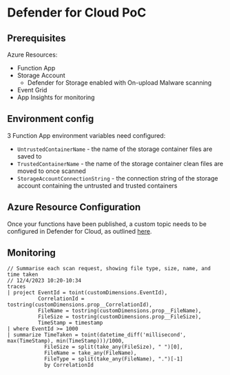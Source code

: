 # Defender for Cloud PoC

## Prerequisites

Azure Resources:
- Function App
- Storage Account
    - Defender for Storage enabled with On-upload Malware scanning 
- Event Grid
- App Insights for monitoring

## Environment config

3 Function App environment variables need configured:
- `UntrustedContainerName` - the name of the storage container files are saved to
- `TrustedContainerName` - the name of the storage container clean files are moved to once scanned
- `StorageAccountConnectionString` - the connection string of the storage account containing the untrusted and trusted containers

## Azure Resource Configuration

Once your functions have been published, a custom topic needs to be configured in Defender for Cloud, as outlined [here](https://learn.microsoft.com/en-us/azure/defender-for-cloud/advanced-configurations-for-malware-scanning#setting-up-event-grid-for-malware-scanning).

## Monitoring

```kql
// Summarise each scan request, showing file type, size, name, and time taken
// 12/4/2023 10:20-10:34
traces
| project EventId = toint(customDimensions.EventId),
          CorrelationId = tostring(customDimensions.prop__CorrelationId),
          FileName = tostring(customDimensions.prop__FileName),
          FileSize = tostring(customDimensions.prop__FileSize),
          TimeStamp = timestamp
| where EventId >= 1000
| summarize TimeTaken = toint(datetime_diff('millisecond', max(TimeStamp), min(TimeStamp)))/1000, 
            FileSize = split(take_any(FileSize), " ")[0],
            FileName = take_any(FileName),
            FileType = split(take_any(FileName), ".")[-1]
            by CorrelationId
```


